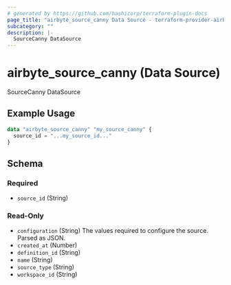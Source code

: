 ```yaml
---
# generated by https://github.com/hashicorp/terraform-plugin-docs
page_title: "airbyte_source_canny Data Source - terraform-provider-airbyte"
subcategory: ""
description: |-
  SourceCanny DataSource
---
```


# airbyte_source_canny (Data Source)

SourceCanny DataSource

## Example Usage

```terraform
data "airbyte_source_canny" "my_source_canny" {
  source_id = "...my_source_id..."
}
```

<!-- schema generated by tfplugindocs -->
## Schema

### Required

- `source_id` (String)

### Read-Only

- `configuration` (String) The values required to configure the source. Parsed as JSON.
- `created_at` (Number)
- `definition_id` (String)
- `name` (String)
- `source_type` (String)
- `workspace_id` (String)
